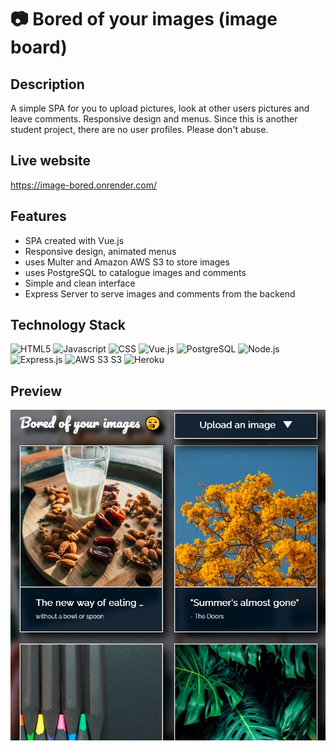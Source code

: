 # 📷 Bored of your images (image board)


## Description
A simple SPA for you to upload pictures, look at other users pictures and leave comments. Responsive design and menus. Since this is another student project, there are no user profiles. Please don't abuse.

## Live website
https://image-bored.onrender.com/

## Features
- SPA created with Vue.js
- Responsive design, animated menus
- uses Multer and Amazon AWS S3 to store images
- uses PostgreSQL to catalogue images and comments
- Simple and clean interface
- Express Server to serve images and comments from the backend

## Technology Stack

![HTML5](https://img.shields.io/badge/HTML5-E34F26?style=for-the-badge&logo=html5&logoColor=white)
![Javascript](https://img.shields.io/badge/JavaScript-323330?style=for-the-badge&logo=javascript&logoColor=F7DF1E)
![CSS](https://img.shields.io/badge/CSS3-1572B6?style=for-the-badge&logo=css3&logoColor=white)
![Vue.js](https://img.shields.io/badge/Vue.js-35495E?style=for-the-badge&logo=vue.js&logoColor=4FC08D)
![PostgreSQL](https://img.shields.io/badge/PostgreSQL-316192?style=for-the-badge&logo=postgresql&logoColor=white)
![Node.js](https://img.shields.io/badge/Node.js-43853D?style=for-the-badge&logo=node.js&logoColor=white)
![Express.js](https://img.shields.io/badge/Express.js-404D59?style=for-the-badge/)
![AWS S3](https://img.shields.io/badge/Amazon_AWS-232F3E?style=for-the-badge&logo=amazon-aws&logoColor=white) S3
![Heroku](https://img.shields.io/badge/Heroku-430098?style=for-the-badge&logo=heroku&logoColor=white)

## Preview

![PReview](https://github.com/RobertMoravek/Image-Board/blob/master/preview.jpg)
